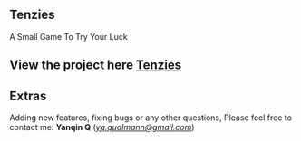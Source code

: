 ## Tenzies

A Small Game To Try Your Luck 

## View the project here [Tenzies](https://qinstenzies.netlify.app/)

## Extras
Adding new features, fixing bugs or any other questions, Please feel free to contact me: **Yanqin Q** (*yq.qualmann@gmail.com*)
